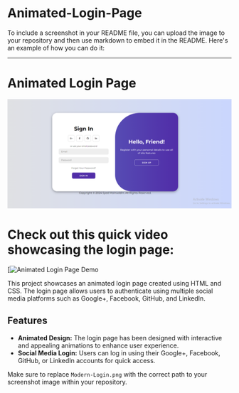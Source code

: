 # Animated-Login-Page




To include a screenshot in your README file, you can upload the image to your repository and then use markdown to embed it in the README. Here's an example of how you can do it:

---

# Animated Login Page

![Login Page Screenshot](Modern-Login.png)

# Check out this quick video showcasing the login page:

[![Animated Login Page Demo]()

This project showcases an animated login page created using HTML and CSS. The login page allows users to authenticate using multiple social media platforms such as Google+, Facebook, GitHub, and LinkedIn.

## Features
- **Animated Design:** The login page has been designed with interactive and appealing animations to enhance user experience.
- **Social Media Login:** Users can log in using their Google+, Facebook, GitHub, or LinkedIn accounts for quick access.

  
Make sure to replace `Modern-Login.png` with the correct path to your screenshot image within your repository.

